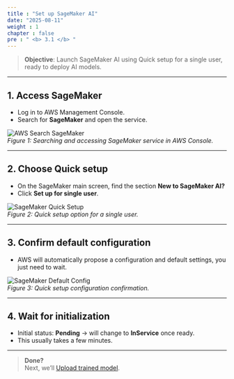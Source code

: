 ```yaml
---
title : "Set up SageMaker AI"
date: "2025-08-11"
weight : 1
chapter : false
pre : " <b> 3.1 </b> "
---
```


> **Objective**: Launch SageMaker AI using Quick setup for a single user, ready to deploy AI models.

---

## 1. Access SageMaker

- Log in to AWS Management Console.
- Search for **SageMaker** and open the service.

![AWS Search SageMaker](/images/3.quick-create-sagemaker-AI/3.1.set-up-sagemaker-AI/set-up-sagemaker-AI-1.png)  
*Figure 1: Searching and accessing SageMaker service in AWS Console.*

---

## 2. Choose Quick setup

- On the SageMaker main screen, find the section **New to SageMaker AI?**  
- Click **Set up for single user**.

![SageMaker Quick Setup](/images/3.quick-create-sagemaker-AI/3.1.set-up-sagemaker-AI/set-up-sagemaker-AI-2.png)  
*Figure 2: Quick setup option for a single user.*

---

## 3. Confirm default configuration

- AWS will automatically propose a configuration and default settings, you just need to wait.

![SageMaker Default Config](/images/3.quick-create-sagemaker-AI/3.1.set-up-sagemaker-AI/set-up-sagemaker-AI-3.png)  
*Figure 3: Quick setup configuration confirmation.*

---

## 4. Wait for initialization

- Initial status: **Pending** → will change to **InService** once ready.
- This usually takes a few minutes.

---

> **Done?**  
> Next, we’ll [Upload trained model](/3-quick-create-sagemaker-AI/3.2-upload-trained-model/).
